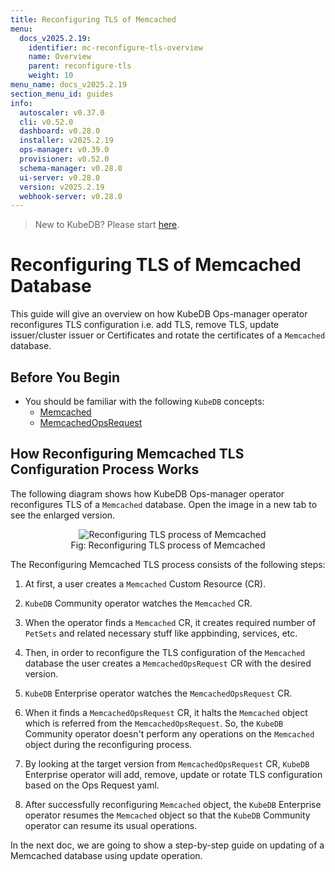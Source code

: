 ```yaml
---
title: Reconfiguring TLS of Memcached
menu:
  docs_v2025.2.19:
    identifier: mc-reconfigure-tls-overview
    name: Overview
    parent: reconfigure-tls
    weight: 10
menu_name: docs_v2025.2.19
section_menu_id: guides
info:
  autoscaler: v0.37.0
  cli: v0.52.0
  dashboard: v0.28.0
  installer: v2025.2.19
  ops-manager: v0.39.0
  provisioner: v0.52.0
  schema-manager: v0.28.0
  ui-server: v0.28.0
  version: v2025.2.19
  webhook-server: v0.28.0
---
```


> New to KubeDB? Please start [here](/docs/v2025.2.19/README).

# Reconfiguring TLS of Memcached Database

This guide will give an overview on how KubeDB Ops-manager operator reconfigures TLS configuration i.e. add TLS, remove TLS, update issuer/cluster issuer or Certificates and rotate the certificates of a `Memcached` database.

## Before You Begin
- You should be familiar with the following `KubeDB` concepts:
  - [Memcached](/docs/v2025.2.19/guides/memcached/concepts/memcached)
  - [MemcachedOpsRequest](/docs/v2025.2.19/guides/memcached/concepts/memcached-opsrequest)

## How Reconfiguring Memcached TLS Configuration Process Works

The following diagram shows how KubeDB Ops-manager operator reconfigures TLS of a `Memcached` database. Open the image in a new tab to see the enlarged version.

<figure align="center">
  <img alt="Reconfiguring TLS process of Memcached" src="/docs/v2025.2.19/images/memcached/memcached-reconfigure-tls.png">
<figcaption align="center">Fig: Reconfiguring TLS process of Memcached</figcaption>
</figure>

The Reconfiguring Memcached TLS process consists of the following steps:

1. At first, a user creates a `Memcached` Custom Resource (CR).

2. `KubeDB` Community operator watches the `Memcached` CR.

3. When the operator finds a `Memcached` CR, it creates required number of `PetSets` and related necessary stuff like appbinding, services, etc.

4. Then, in order to reconfigure the TLS configuration of the `Memcached` database the user creates a `MemcachedOpsRequest` CR with the desired version.

5. `KubeDB` Enterprise operator watches the `MemcachedOpsRequest` CR.

6. When it finds a `MemcachedOpsRequest` CR, it halts the `Memcached` object which is referred from the `MemcachedOpsRequest`. So, the `KubeDB` Community operator doesn't perform any operations on the `Memcached` object during the reconfiguring process.  

7. By looking at the target version from `MemcachedOpsRequest` CR, `KubeDB` Enterprise operator will add, remove, update or rotate TLS configuration based on the Ops Request yaml.

8. After successfully reconfiguring `Memcached` object, the `KubeDB` Enterprise operator resumes the `Memcached` object so that the `KubeDB` Community operator can resume its usual operations.

In the next doc, we are going to show a step-by-step guide on updating of a Memcached database using update operation.